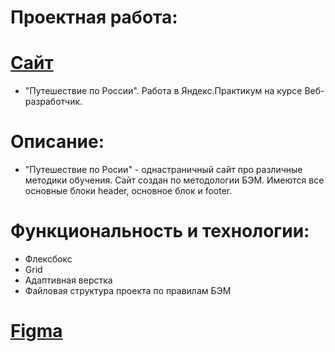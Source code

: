 # Проектная работа:

# [Сайт](https://ed-mi31.github.io/russian-travel-edmigranov3101/)

- "Путешествие по России". Работа в Яндекс.Практикум на курсе Веб-разработчик.

# Описание:

- "Путешествие по Росии" - однастраничный сайт про различные методики обучения. Сайт создан по методологии БЭМ.
  Имеются все основные блоки header, основное блок и footer.

# Функциональность и технологии:

- Флексбокс
- Grid
- Адаптивная верстка
- Файловая структура проекта по правилам БЭМ

# [Figma](https://www.figma.com/file/5S2WSbEFL6awjVWJ0NWL8Q/Sprint-3_-Russia-_-desktop-%2B-mobile?node-id=63326%3A0)
